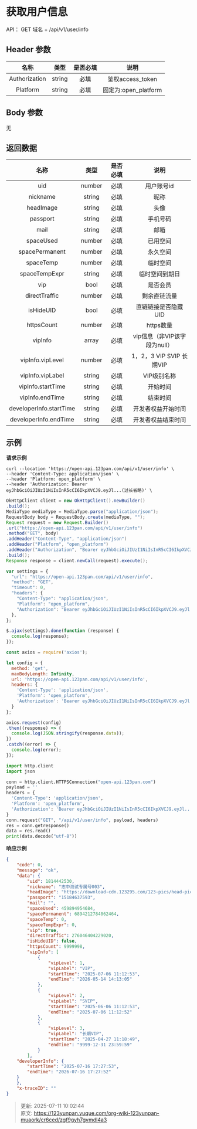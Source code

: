 # 获取用户信息

API： GET 域名 + /api/v1/user/info

## Header 参数
| **名称** | **类型** | **是否必填** | **说明** |
| :---: | :---: | :---: | :---: |
| Authorization | string | <font style="color:#000000;">必填</font> | 鉴权access_token |
| Platform | string | 必填 | 固定为:open_platform |


## Body 参数
无

## 返回数据
| **名称** | **类型** | **是否必填** | **说明** |
| :---: | :---: | :---: | :---: |
| uid | number | 必填 | 用户账号id |
| nickname | string | 必填 | 昵称 |
| headImage | string | 必填 | 头像 |
| passport | string | 必填 | 手机号码 |
| mail | string | 必填 | 邮箱 |
| spaceUsed | number | 必填 | 已用空间 |
| spacePermanent | number | 必填 | 永久空间 |
| spaceTemp | number | 必填 | 临时空间 |
| spaceTempExpr | string | 必填 | 临时空间到期日 |
| vip | bool | 必填 | 是否会员 |
| directTraffic | number | 必填 | 剩余直链流量 |
| isHideUID | bool | 必填 | 直链链接是否隐藏UID |
| httpsCount | number | 必填 | https数量 |
| vipInfo | array | 必填 | vip信息（非VIP该字段为null） |
| vipInfo.vipLevel | number | 必填 | 1，2，3 VIP SVIP 长期VIP |
| vipInfo.vipLabel | string | 必填 | VIP级别名称 |
| vipInfo.startTime | string | 必填 | 开始时间 |
| vipInfo.endTime | string | 必填 | 结束时间 |
| developerInfo.startTime | string | 必填 | 开发者权益开始时间 |
| developerInfo.endTime | string | 必填 | 开发者权益结束时间 |


## 示例
**请求示例**

```shell
curl --location 'https://open-api.123pan.com/api/v1/user/info' \
--header 'Content-Type: application/json' \
--header 'Platform: open_platform' \
--header 'Authorization: Bearer eyJhbGciOiJIUzI1NiIsInR5cCI6IkpXVCJ9.eyJl...(过长省略)' \
```

```java
OkHttpClient client = new OkHttpClient().newBuilder()
.build();
MediaType mediaType = MediaType.parse("application/json");
RequestBody body = RequestBody.create(mediaType, "");
Request request = new Request.Builder()
.url("https://open-api.123pan.com/api/v1/user/info")
.method("GET", body)
.addHeader("Content-Type", "application/json")
.addHeader("Platform", "open_platform")
.addHeader("Authorization", "Bearer eyJhbGciOiJIUzI1NiIsInR5cCI6IkpXVCJ9.eyJl...(过长省略)")
.build();
Response response = client.newCall(request).execute();
```

```javascript
var settings = {
  "url": "https://open-api.123pan.com/api/v1/user/info",
  "method": "GET",
  "timeout": 0,
  "headers": {
    "Content-Type": "application/json",
    "Platform": "open_platform",
    "Authorization": "Bearer eyJhbGciOiJIUzI1NiIsInR5cCI6IkpXVCJ9.eyJl...(过长省略)"
  },
};

$.ajax(settings).done(function (response) {
  console.log(response);
});
```

```javascript
const axios = require('axios');

let config = {
  method: 'get',
  maxBodyLength: Infinity,
  url: 'https://open-api.123pan.com/api/v1/user/info',
  headers: { 
    'Content-Type': 'application/json', 
    'Platform': 'open_platform', 
    'Authorization': 'Bearer eyJhbGciOiJIUzI1NiIsInR5cCI6IkpXVCJ9.eyJl...(过长省略)'
  }
};

axios.request(config)
.then((response) => {
  console.log(JSON.stringify(response.data));
})
.catch((error) => {
  console.log(error);
});

```

```python
import http.client
import json

conn = http.client.HTTPSConnection("open-api.123pan.com")
payload = ''
headers = {
  'Content-Type': 'application/json',
  'Platform': 'open_platform',
  'Authorization': 'Bearer eyJhbGciOiJIUzI1NiIsInR5cCI6IkpXVCJ9.eyJl...(过长省略)'
}
conn.request("GET", "/api/v1/user/info", payload, headers)
res = conn.getresponse()
data = res.read()
print(data.decode("utf-8"))
```

**响应示例**

```json
{
	"code": 0,
	"message": "ok",
	"data": {
		"uid": 1814442530,
		"nickname": "志中测试专属号003",
		"headImage": "https://download-cdn.123295.com/123-pics/head-pic/1814442530.jpg?v=1&t=4905124782&s=0a71629d4361a5e9a95316d6997c5c67&bzc=0&bzs=",
		"passport": "15184637593",
		"mail": "",
		"spaceUsed": 459894954684,
		"spacePermanent": 6894212784062464,
		"spaceTemp": 0,
		"spaceTempExpr": 0,
		"vip": true,
		"directTraffic": 276046404229020,
		"isHideUID": false,
		"httpsCount": 9999998,
		"vipInfo": [
			{
				"vipLevel": 1,
				"vipLabel": "VIP",
				"startTime": "2025-07-06 11:12:53",
				"endTime": "2026-05-14 14:13:05"
			},
			{
				"vipLevel": 2,
				"vipLabel": "SVIP",
				"startTime": "2025-06-06 11:12:53",
				"endTime": "2025-07-06 11:12:52"
			},
			{
				"vipLevel": 3,
				"vipLabel": "长期VIP",
				"startTime": "2025-04-27 11:18:49",
				"endTime": "9999-12-31 23:59:59"
			}
		],
    "developerInfo": {
        "startTime": "2025-07-16 17:27:53",
        "endTime": "2026-07-16 17:27:52"
    }
	},
	"x-traceID": ""
}
```



> 更新: 2025-07-11 10:02:44  
> 原文: <https://123yunpan.yuque.com/org-wiki-123yunpan-muaork/cr6ced/zgf9gyh7gvmdl4a3>